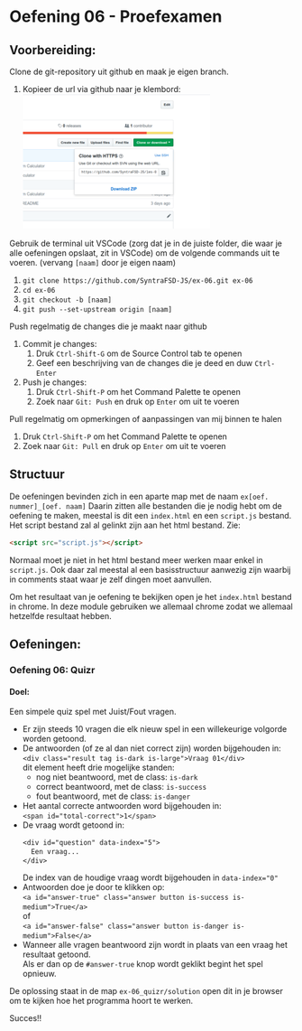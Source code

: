 # Oefening 06 - Proefexamen

## Voorbereiding:
Clone de git-repository uit github en maak je eigen branch.
1. Kopieer de url via github naar je klembord:  
   ![Copy url](https://raw.githubusercontent.com/SyntraFSD-JS/ex-01/master/images/copy_github.png "Copy url to clipboard")

Gebruik de terminal uit VSCode 
(zorg dat je in de juiste folder, die waar je alle oefeningen opslaat, zit in VSCode)
 om de volgende commands uit te voeren.
(vervang `[naam]` door je eigen naam)

1. `git clone https://github.com/SyntraFSD-JS/ex-06.git ex-06`
2. `cd ex-06`
3. `git checkout -b [naam]`
4. `git push --set-upstream origin [naam]`

Push regelmatig de changes die je maakt naar github

1. Commit je changes:
   1. Druk `Ctrl-Shift-G` om de Source Control tab te openen
   2. Geef een beschrijving van de changes die je deed en duw `Ctrl-Enter`
2. Push je changes:
   1. Druk `Ctrl-Shift-P` om het Command Palette te openen
   2. Zoek naar `Git: Push` en druk op `Enter` om uit te voeren 
   
Pull regelmatig om opmerkingen of aanpassingen van mij binnen te halen
1. Druk `Ctrl-Shift-P` om het Command Palette te openen
2. Zoek naar `Git: Pull` en druk op `Enter` om uit te voeren 
     
## Structuur
De oefeningen bevinden zich in een aparte map met de naam `ex[oef. nummer]_[oef. naam]`
Daarin zitten alle bestanden die je nodig hebt om de oefening te maken, meestal is dit een `index.html` en een `script.js` bestand.
Het script bestand zal al gelinkt zijn aan het html bestand. Zie:
```html
<script src="script.js"></script>
```
Normaal moet je niet in het html bestand meer werken maar enkel in `script.js`.
Ook daar zal meestal al een basisstructuur aanwezig zijn waarbij in comments staat waar je zelf dingen moet aanvullen.

Om het resultaat van je oefening te bekijken open je het `index.html` bestand in chrome.
In deze module gebruiken we allemaal chrome zodat we allemaal hetzelfde resultaat hebben.

## Oefeningen:
### Oefening 06: Quizr
#### Doel:
Een simpele quiz spel met Juist/Fout vragen.

- Er zijn steeds 10 vragen die elk nieuw spel in een willekeurige volgorde worden getoond.
- De antwoorden (of ze al dan niet correct zijn) worden bijgehouden in:   
`<div class="result tag is-dark is-large">Vraag 01</div>`  
dit element heeft drie mogelijke standen:
  - nog niet beantwoord, met de class: `is-dark`
  - correct beantwoord, met de class: `is-success`
  - fout beantwoord, met de class: `is-danger`
- Het aantal correcte antwoorden word bijgehouden in:  
`<span id="total-correct">1</span>`
- De vraag wordt getoond in:  
   ```
   <div id="question" data-index="5">
     Een vraag...
   </div>
   ```  
   De index van de houdige vraag wordt bijgehouden in `data-index="0"`
- Antwoorden doe je door te klikken op:  
   `<a id="answer-true" class="answer button is-success is-medium">True</a>`  
   of  
   `<a id="answer-false" class="answer button is-danger is-medium">False</a>`
- Wanneer alle vragen beantwoord zijn wordt in plaats van een vraag het resultaat getoond.  
 Als er dan op de `#answer-true` knop wordt geklikt begint het spel opnieuw.
 
De oplossing staat in de map `ex-06_quizr/solution` open dit in je browser om te kijken hoe het 
programma hoort te werken.

Succes!!
  




   
      
